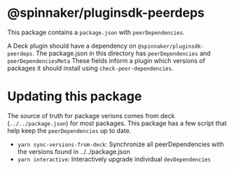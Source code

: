 # @spinnaker/pluginsdk-peerdeps

This package contains a `package.json` with `peerDependencies`.

A Deck plugin should have a dependency on `@spinnaker/pluginsdk-peerdeps`. The package.json in this directory
has `peerDependencies` and `peerDependenciesMeta`
These fields inform a plugin which versions of packages it should install using `check-peer-dependencies`.

# Updating this package

The source of truth for package verions comes from deck (`../../package.json`) for most packages. This package has a few
script that help keep the `peerDependencies` up to date.

- `yarn sync-versions-from-deck`: Synchronize all peerDependencies with the versions found in ../../package.json
- `yarn interactive`: Interactively upgrade individual `devDependencies`
